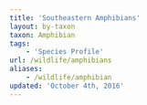 ```yaml
---
title: 'Southeastern Amphibians'
layout: by-taxon
taxon: Amphibian
tags:
    - 'Species Profile'
url: /wildlife/amphibians
aliases:
    - /wildlife/amphibian
updated: 'October 4th, 2016'
---
```

